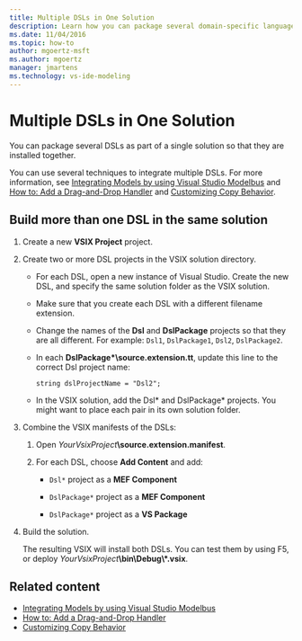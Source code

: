 ```yaml
---
title: Multiple DSLs in One Solution
description: Learn how you can package several domain-specific languages (DSLs) as part of a single solution so that they are installed together.
ms.date: 11/04/2016
ms.topic: how-to
author: mgoertz-msft
ms.author: mgoertz
manager: jmartens
ms.technology: vs-ide-modeling
---
```

# Multiple DSLs in One Solution


You can package several DSLs as part of a single solution so that they are installed together.

You can use several techniques to integrate multiple DSLs. For more information, see [Integrating Models by using Visual Studio Modelbus](../modeling/integrating-models-by-using-visual-studio-modelbus.md) and [How to: Add a Drag-and-Drop Handler](../modeling/how-to-add-a-drag-and-drop-handler.md) and [Customizing Copy Behavior](../modeling/customizing-copy-behavior.md).

## Build more than one DSL in the same solution

1. Create a new **VSIX Project** project.

2. Create two or more DSL projects in the VSIX solution directory.

   - For each DSL, open a new instance of Visual Studio. Create the new DSL, and specify the same solution folder as the VSIX solution.

   - Make sure that you create each DSL with a different filename extension.

   - Change the names of the **Dsl** and **DslPackage** projects so that they are all different. For example: `Dsl1`, `DslPackage1`, `Dsl2`, `DslPackage2`.

   - In each **DslPackage\*\source.extension.tt**, update this line to the correct Dsl project name:

      `string dslProjectName = "Dsl2";`

   - In the VSIX solution, add the Dsl* and DslPackage\* projects. You might want to place each pair in its own solution folder.

2. Combine the VSIX manifests of the DSLs:

   1. Open _YourVsixProject_**\source.extension.manifest**.

   2. For each DSL, choose **Add Content** and add:

       - `Dsl*` project as a **MEF Component**

       - `DslPackage*` project as a **MEF Component**

       - `DslPackage*` project as a **VS Package**

3. Build the solution.

   The resulting VSIX will install both DSLs. You can test them by using F5, or deploy _YourVsixProject_**\bin\Debug\\\*.vsix**.

## Related content

- [Integrating Models by using Visual Studio Modelbus](../modeling/integrating-models-by-using-visual-studio-modelbus.md)
- [How to: Add a Drag-and-Drop Handler](../modeling/how-to-add-a-drag-and-drop-handler.md)
- [Customizing Copy Behavior](../modeling/customizing-copy-behavior.md)